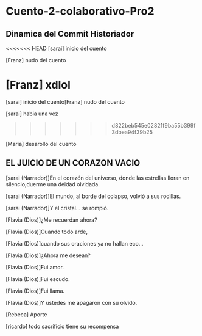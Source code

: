# Cuento-2-colaborativo-Pro2
## Dinamica del Commit Historiador

<<<<<<< HEAD
[sarai] inicio del cuento

[Franz] nudo del cuento

[Franz] xdlol
=======
[sarai] inicio del cuento[Franz] nudo del cuento

[sarai] habia una vez
>>>>>>> d822beb545e02821f9ba55b399f3dbea94f39b25

[Maria] desarollo del cuento

## EL JUICIO DE UN CORAZON VACIO

[sarai (Narrador)]En el corazón del universo, donde las estrellas lloran en silencio,duerme una deidad olvidada.

[sarai (Narrador)]El mundo, al borde del colapso, volvió a sus rodillas.

[sarai (Narrador)]Y el cristal… se rompió.

[Flavia (Dios)]¿Me recuerdan ahora?

[Flavia (Dios)]Cuando todo arde,

[Flavia (Dios)]cuando sus oraciones ya no hallan eco…

[Flavia (Dios)]¿Ahora me desean?



[Flavia (Dios)]Fui amor.

[Flavia (Dios)]Fui escudo.

[Flavia (Dios)]Fui llama.

[Flavia (Dios)]Y ustedes me apagaron con su olvido.

[Rebeca] Aporte

[ricardo] todo sacrificio tiene su recompensa
